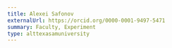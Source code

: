 ```yaml
---
title: Alexei Safonov
externalUrl: https://orcid.org/0000-0001-9497-5471
summary: Faculty, Experiment
type: alttexasamuniversity
---
```

